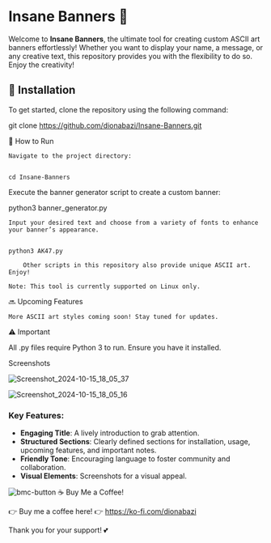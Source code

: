 # Insane Banners 🎉

Welcome to **Insane Banners**, the ultimate tool for creating custom ASCII art banners effortlessly! Whether you want to display your name, a message, or any creative text, this repository provides you with the flexibility to do so. Enjoy the creativity!

## 🚀 Installation

To get started, clone the repository using the following command:


git clone https://github.com/dionabazi/Insane-Banners.git

📄 How to Run

    Navigate to the project directory:

    
    cd Insane-Banners


    

Execute the banner generator script to create a custom banner:



python3 banner_generator.py

    Input your desired text and choose from a variety of fonts to enhance your banner’s appearance.


    python3 AK47.py

        Other scripts in this repository also provide unique ASCII art. Enjoy!

    Note: This tool is currently supported on Linux only.

🔜 Upcoming Features

    More ASCII art styles coming soon! Stay tuned for updates.

⚠️ Important

All .py files require Python 3 to run. Ensure you have it installed.


Screenshots

![Screenshot_2024-10-15_18_05_37](https://github.com/user-attachments/assets/8cab8350-4d27-4ec3-b49f-cff6d063d917)


![Screenshot_2024-10-15_18_05_16](https://github.com/user-attachments/assets/a4f83969-c862-40c5-ab8e-8939cff41f38)



### Key Features:
- **Engaging Title**: A lively introduction to grab attention.
- **Structured Sections**: Clearly defined sections for installation, usage, upcoming features, and important notes.
- **Friendly Tone**: Encouraging language to foster community and collaboration.
- **Visual Elements**: Screenshots for a visual appeal.

![bmc-button](https://github.com/user-attachments/assets/3ac2455a-7712-4ecc-bbee-81ec512c2c08)
☕ Buy Me a Coffee!

👉 Buy me a coffee here! 👉 https://ko-fi.com/dionabazi

Thank you for your support! 💕
